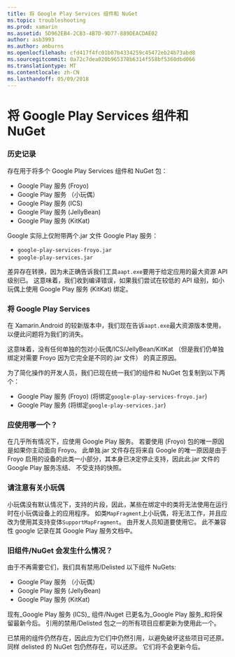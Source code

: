 ```yaml
---
title: 将 Google Play Services 组件和 NuGet
ms.topic: troubleshooting
ms.prod: xamarin
ms.assetid: 5D962EB4-2CB3-4B7D-9D77-889DEACDAE02
author: asb3993
ms.author: amburns
ms.openlocfilehash: cfd417f4fc01b07b4334259c45472eb24b73abd8
ms.sourcegitcommit: 0a72c7dea020b965378b6314f558bf5360dbd066
ms.translationtype: MT
ms.contentlocale: zh-CN
ms.lasthandoff: 05/09/2018
---
```

# <a name="unifying-google-play-services-components-and-nuget"></a>将 Google Play Services 组件和 NuGet

### <a name="history"></a>历史记录

存在用于将多个 Google Play Services 组件和 NuGet 包：

-   Google Play 服务 (Froyo)
-   Google Play 服务 （小玩偶）
-   Google Play 服务 (ICS)
-   Google Play 服务 (JellyBean)
-   Google Play 服务 (KitKat)

Google 实际上仅附带两个.jar 文件 Google Play 服务：

-   `google-play-services-froyo.jar`
-   `google-play-services.jar`

差异存在转换，因为未正确告诉我们工具`aapt.exe`要用于给定应用的最大资源 API 级别已。 这意味着，我们收到编译错误，如果我们尝试在较低的 API 级别，如小玩偶上使用 Google Play 服务 (KitKat) 绑定。

### <a name="unifying-google-play-services"></a>将 Google Play Services

在 Xamarin.Android 的较新版本中，我们现在告诉`aapt.exe`最大资源版本使用，以便此问题将为我们的消失。

这意味着，没有任何单独的包对小玩偶/ICS/JellyBean/KitKat （但是我们仍单独绑定对需要 Froyo 因为它完全是不同的.jar 文件） 的真正原因。

为了简化操作的开发人员，我们已现在统一我们的组件和 NuGet 包复制到以下两个：

-   Google Play 服务 (Froyo) (将绑定`google-play-services-froyo.jar`)
-   Google Play 服务 (将绑定`google-play-services.jar`)

### <a name="which-one-should-be-used"></a>应使用哪一个？

在几乎所有情况下，应使用 Google Play 服务。 若要使用 (Froyo) 包的唯一原因是如果你主动面向 Froyo。 此单独.jar 文件存在将来自 Google 的唯一原因是由于 Froyo 启用的设备的此类一小部分，其本身已决定停止支持，因此此.jar 文件的 Google Play 服务冻结、 不受支持的快照。

### <a name="note-about-gingerbread"></a>请注意有关小玩偶

小玩偶没有默认情况下，支持的片段，因此，某些在绑定中的类将无法使用在运行时在小玩偶设备上的应用程序。 如类`MapFragment`上小玩偶，将无法工作，并且应改为使用其支持变体`SupportMapFragment`。 由开发人员知道要使用它。 此不兼容性 google 记录在其 Google Play 服务文档中。

### <a name="what-happens-to-the-old-componentsnugets"></a>旧组件/NuGet 会发生什么情况？

由于不再需要它们，我们具有禁用/Delisted 以下组件 NuGets:

-   Google Play 服务 （小玩偶）
-   Google Play 服务 (JellyBean)
-   Google Play 服务 (KitKat)

现有_Google Play 服务 (ICS)_ 组件/Nuget 已更名为_Google Play 服务_和将保留最新今后。 引用的禁用/Delisted 包之一的所有项目应都更新为使用此一个。

已禁用的组件仍然存在，因此应为它们中仍然引用，以避免破坏这些项目可还原。 同样 delisted 的 NuGet 包仍然存在，可以还原。 它们将不会更新今后。
